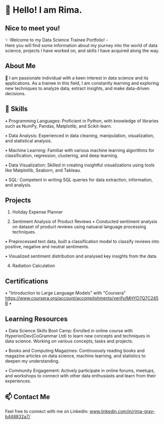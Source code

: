 # 👋 Hello! I am Rima. 
## Nice to meet you!

✨ Welcome to my Data Science Trainee Portfolio! -  
Here you will find some information about my journey into the world of data science, projects I have worked on, and skills I have acquired along the way.
 

## About Me
🌱 I am passionate individual with a keen interest in data science and its applications. As a trainee in this field, I am constantly learning and exploring new techniques to analyze data, extract insights, and make data-driven decisions.

## 🔭 Skills
• Programming Languages: Proficient in Python, with knowledge of libraries such as NumPy, Pandas, Matplotlib, and Scikit-learn.

• Data Analysis: Experienced in data cleaning, manipulation, visualization, and statistical analysis.

• Machine Learning: Familiar with various machine learning algorithms for classification, regression, clustering, and deep learning.

• Data Visualization: Skilled in creating insightful visualizations using tools like Matplotlib, Seaborn, and Tableau.

• SQL: Competent in writing SQL queries for data extraction, information, and analysis.

## Projects

1. Holiday Expense Planner

2. Sentiment Analysis of Product Reviews
• Conducted sentiment analysis on dataset of product reviews using natuaral language processing techniques.

• Preprocessed text data, built a classification model to classify reviews into positive, negative and neutral sentiments.

• Visualized sentiment distribution and analysed key insights from the data.

4. Radiation Calculation

## Certifications
• "Introduction to Large Language Models" with "Coursera"
https://www.coursera.org/account/accomplishments/verify/MHYD7Q7C245B
•

## Learning Resources
• Data Science Skills Boot Camp: Enrolled in online course with HyperionDev(CoGrammar Ltd) to learn new concepts and techniques in data science. Working on various concepts, tasks and projects.

• Books and Computing Magazines: Continuously reading books and magazine articles on data science, machine learning, and statistics to deepen my understanding.

• Community Engagement: Actively participate in online forums, meetups, and workshops to connect with other data enthusiasts and learn from their experiences.

## 📫 Contact Me

Feel free to connect with me on Linkedin:
www.linkedin.com/in/rima-gray-b448832a7/


<!--
**rimag2023/rimag2023** is a ✨ _special_ ✨ repository because its `README.md` (this file) appears on your GitHub profile.
- 🔭 I’m currently working on ...
- 🌱 I’m currently learning ...
- 👯 I’m looking to collaborate on ...
- 🤔 I’m looking for help with ...
- 💬 Ask me about ...
- 📫 How to reach me: ...
- 😄 Pronouns: ...
- ⚡ Fun fact: ...
-->
